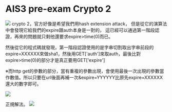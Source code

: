 # **AIS3 pre-exam Crypto 2**

![](https://i.imgur.com/dCNl18B.png)
crypto 2，官方好像是希望我們用hash extension attack，
但是從它的演算法中會發現它給我們的expire跟auth本身是一對的，
這已經可以通過第一階段認證，再來的問題就只剩他還要求expire>time(0)而已。
	
然後從它的程式碼就發現，第一階段認證使用的是字串切割取出字串前段的expire=XXXXXX來做sha1，然後用GET['auth']來取auth，最後比對expire>time(0)的部分才是真正要用GET['expire']

※而http get的參數的部分，當有重複的參數出現，會使用最後一次出現的參數當作數值。所以只要在url後面再補一次&expire=YYYYYY比原先expire=XXXXXX還大的數字即可。

![](https://i.imgur.com/nE8rmQu.png)

正規解法。
![](https://i.imgur.com/5OEsEer.png)